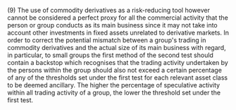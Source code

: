 (9) The use of commodity derivatives as a risk-reducing tool however cannot be considered a perfect proxy for all the commercial activity that the person or group conducts as its main business since it may not take into account other investments in fixed assets unrelated to derivative markets. In order to correct the potential mismatch between a group's trading in commodity derivatives and the actual size of its main business with regard, in particular, to small groups the first method of the second test should contain a backstop which recognises that the trading activity undertaken by the persons within the group should also not exceed a certain percentage of any of the thresholds set under the first test for each relevant asset class to be deemed ancillary. The higher the percentage of speculative activity within all trading activity of a group, the lower the threshold set under the first test.